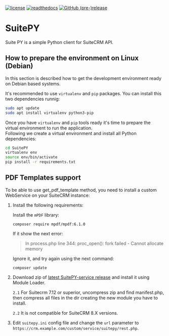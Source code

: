 [![license](https://img.shields.io/github/license/sanchezfauste/SuitePY.svg?style=flat-square)](LICENSE)
[![readthedocs](https://readthedocs.org/projects/suitepy/badge/?version=latest&style=flat-square)](https://suitepy.readthedocs.io/en/latest/)
[![GitHub (pre-)release](https://img.shields.io/github/release/sanchezfauste/SuitePY/all.svg?style=flat-square)](https://github.com/sanchezfauste/SuitePY/releases/latest)

# SuitePY

Suite PY is a simple Python client for SuiteCRM API.

## How to prepare the environment on Linux (Debian)

In this section is described how to get the development environment ready on Debian based systems.

It's recommended to use `virtualenv` and `pip` packages. You can install this two dependencies runnig:

```bash
sudo apt update
sudo apt install virtualenv python3-pip
```

Once you have `virtualenv` and `pip` tools ready it's time to prepare the virtual environment to run the application.  
Following we create a virtual environment and install all Python dependencies:

```bash
cd SuitePY
virtualenv env
source env/bin/activate
pip install -r requirements.txt
```

## PDF Templates support

To be able to use get_pdf_template method, you need to install a custom WebService on your SuiteCRM instance:

1. Install the following requirements:

    Install the `mPDF` library:
    ```
    composer require mpdf/mpdf:6.1.0
    ```

    If it show the next error:

    > In process.php line 344:
    > proc_open(): fork failed - Cannot allocate memory  

    Ignore it, and try again using the next command:

    ```
    composer update
    ```

2. Download zip of [latest SuitePY-service release](https://github.com/joelbtactic/SuitePY-service/releases/latest) and install it using Module Loader.

    `2.1` For Suitecrm 7.12 or superior, uncompress zip and find manifest.php, then compress all files in the dir creating the new module you have to install.

    `2.2` It is not compatible for SuiteCRM 8.X versions.

3. Edit `suitepy.ini` config file and change the `url` parameter to `https://crm.example.com/custom/service/suitepy/rest.php`.
